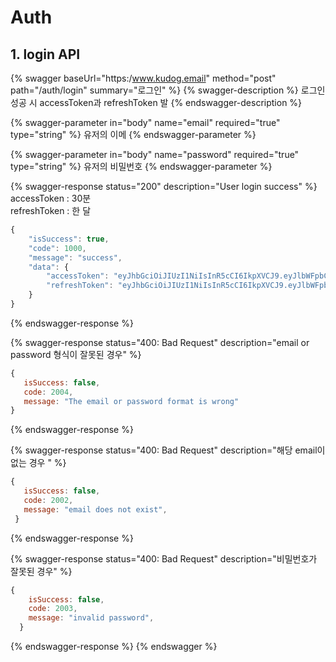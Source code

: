 # Auth

## 1. login API

{% swagger baseUrl="https:/www.kudog.email" method="post" path="/auth/login" summary="로그인" %}
{% swagger-description %}
로그인 성공 시 accessToken과 refreshToken 발
{% endswagger-description %}

{% swagger-parameter in="body" name="email" required="true" type="string" %}
유저의 이메
{% endswagger-parameter %}

{% swagger-parameter in="body" name="password" required="true" type="string" %}
유저의 비밀번호
{% endswagger-parameter %}

{% swagger-response status="200" description="User login success" %}
accessToken : 30분\
refreshToken : 한 달&#x20;

```javascript
{
    "isSuccess": true,
    "code": 1000,
    "message": "success",
    "data": {
        "accessToken": "eyJhbGciOiJIUzI1NiIsInR5cCI6IkpXVCJ9.eyJlbWFpbCI6InRlc3QxMjM0QGdtYWlsLmNvbSIsImlhdCI6MTY2MzU5MzY1MCwiZXhwIjoxNjYzNTk1NDUwfQ.eGwHkT5HS715rIchOs1HAZ5L8FnZHnXiFxWJyt8Ljm0",
        "refreshToken": "eyJhbGciOiJIUzI1NiIsInR5cCI6IkpXVCJ9.eyJlbWFpbCI6InRlc3QxMjM0QGdtYWlsLmNvbSIsImlhdCI6MTY2MzU5MzY1MCwiZXhwIjoxNjY2MTg1NjUwfQ.pQ6Pn6h41oRe_lX4TLXAPAkA6uXCXUCanu0rK8rW31E"
    }
}
```
{% endswagger-response %}

{% swagger-response status="400: Bad Request" description="email or password 형식이 잘못된 경우" %}
```javascript
{
   isSuccess: false,
   code: 2004,
   message: "The email or password format is wrong"
}
```


{% endswagger-response %}

{% swagger-response status="400: Bad Request" description="해당 email이 없는 경우 " %}
```javascript
{
   isSuccess: false,
   code: 2002,
   message: "email does not exist",
 }
```
{% endswagger-response %}

{% swagger-response status="400: Bad Request" description="비밀번호가 잘못된 경우" %}
```javascript
{
    isSuccess: false,
    code: 2003,
    message: "invalid password",
  }
```
{% endswagger-response %}
{% endswagger %}
